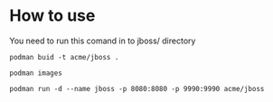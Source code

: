 # How to use

You need to run this comand in to jboss/ directory

```console
podman buid -t acme/jboss .

podman images

podman run -d --name jboss -p 8080:8080 -p 9990:9990 acme/jboss
```